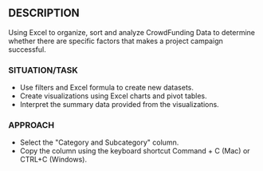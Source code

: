 ## DESCRIPTION
Using Excel to organize, sort and analyze CrowdFunding Data to determine whether there are specific factors that makes a project campaign successful.

### SITUATION/TASK
* Use filters and Excel formula to create new datasets.
* Create visualizations using Excel charts and pivot tables.
* Interpret the summary data provided from the visualizations.

### APPROACH
* Select the "Category and Subcategory" column.
* Copy the column using the keyboard shortcut Command + C (Mac) or CTRL+C (Windows).

